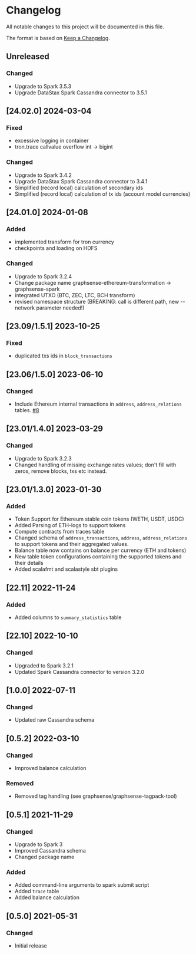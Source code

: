 # Changelog
All notable changes to this project will be documented in this file.

The format is based on [Keep a Changelog](https://keepachangelog.com/en/1.0.0/).

## Unreleased
### Changed
- Upgrade to Spark 3.5.3
- Upgrade DataStax Spark Cassandra connector to 3.5.1

## [24.02.0] 2024-03-04
### Fixed
- excessive logging in container
- tron.trace callvalue overflow int -> bigint
### Changed
- Upgrade to Spark 3.4.2
- Upgrade DataStax Spark Cassandra connector to 3.4.1
- Simplified (record local) calculation of secondary ids
- Simplified (record local) calculation of tx ids (account model currencies)

## [24.01.0] 2024-01-08
### Added
- implemented transform for tron currency
- checkpoints and loading on HDFS
### Changed
- Upgrade to Spark 3.2.4
- Change package name graphsense-ethereum-transformation -> graphsense-spark
- integrated UTXO (BTC, ZEC, LTC, BCH transform)
- revised namespace structure (BREAKING: call is different path, new --network parameter needed!)

## [23.09/1.5.1] 2023-10-25
### Fixed
- duplicated txs ids in `block_transactions`

## [23.06/1.5.0] 2023-06-10
### Changed
- Include Ethereum internal transactions in `address`, `address_relations` tables. [#8](https://github.com/graphsense/graphsense-ethereum-transformation/issues/8)

## [23.01/1.4.0] 2023-03-29
### Changed
- Upgrade to Spark 3.2.3
- Changed handling of missing exchange rates values; don't fill with zeros,
  remove blocks, txs etc instead.

## [23.01/1.3.0] 2023-01-30
### Added
- Token Support for Ethereum stable coin tokens (WETH, USDT, USDC)
- Added Parsing of ETH-logs to support tokens
- Compute contracts from traces table
- Changed schema of `address_transactions`, `address`, `address_relations` to support tokens and their aggregated values.
- Balance table now contains on balance per currency (ETH and tokens)
- New table token configurations containing the supported tokens and their details
- Added scalafmt and scalastyle sbt plugins

## [22.11] 2022-11-24
### Added
- Added columns to `summary_statistics` table

## [22.10] 2022-10-10
### Changed
- Upgraded to Spark 3.2.1
- Updated Spark Cassandra connector to version 3.2.0

## [1.0.0] 2022-07-11
### Changed
- Updated raw Cassandra schema

## [0.5.2] 2022-03-10
### Changed
- Improved balance calculation
### Removed
- Removed tag handling (see graphsense/graphsense-tagpack-tool)

## [0.5.1] 2021-11-29
### Changed
- Upgrade to Spark 3
- Improved Cassandra schema
- Changed package name

### Added
- Added command-line arguments to spark submit script
- Added `trace` table
- Added balance calculation

## [0.5.0] 2021-05-31
### Changed
- Initial release
